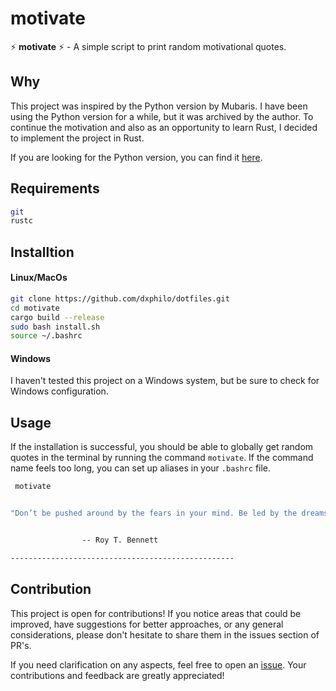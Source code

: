 # motivate

⚡ **motivate** ⚡ - A simple script to print random motivational quotes.

## Why

This project was inspired by the Python version by Mubaris. I have been using the Python version for a while, but it was archived by the author. To continue the motivation and also as an opportunity to learn Rust, I decided to implement the project in Rust.

If you are looking for the Python version, you can find it [here](https://github.com/mubaris/motivate/tree/master).


## Requirements

```bash
git
rustc
```

## Installtion

#### Linux/MacOs

```bash
git clone https://github.com/dxphilo/dotfiles.git
cd motivate
cargo build --release
sudo bash install.sh
source ~/.bashrc
```

#### Windows

I haven't tested this project on a Windows system, but be sure to check for Windows configuration.

## Usage

If the installation is successful, you should be able to globally get random quotes in the terminal by running the command `motivate`. If the command name feels too long, you can set up aliases in your `.bashrc` file.

```bash
 motivate


"Don’t be pushed around by the fears in your mind. Be led by the dreams in your heart."


                -- Roy T. Bennett                 

--------------------------------------------------

```



## Contribution

This project is open for contributions! If you notice areas that could be improved, have suggestions for better approaches, or any general considerations, please don't hesitate to share them in the issues section of PR's.

If you need clarification on any aspects, feel free to open an [issue](https://github.com/dxphilo/dotfiles/issues/new). Your contributions and feedback are greatly appreciated!